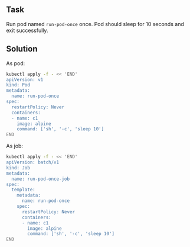 ## Task

Run pod named `run-pod-once` once. Pod should sleep for 10 seconds and exit successfully.

## Solution

As pod:
```sh
kubectl apply -f - << 'END'
apiVersion: v1
kind: Pod
metadata:
  name: run-pod-once
spec:
  restartPolicy: Never
  containers:
  - name: c1
    image: alpine
    command: ['sh', '-c', 'sleep 10']
END
```

As job:
```sh
kubectl apply -f - << 'END'
apiVersion: batch/v1
kind: Job
metadata:
  name: run-pod-once-job
spec:
  template:
    metadata:
      name: run-pod-once
    spec:
      restartPolicy: Never
      containers:
      - name: c1
        image: alpine
        command: ['sh', '-c', 'sleep 10']
END
```
